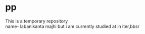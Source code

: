 # pp

This is a temporary repository
<br>
name- labanikanta majhi
but i am currently studied at in iter,bbsr

